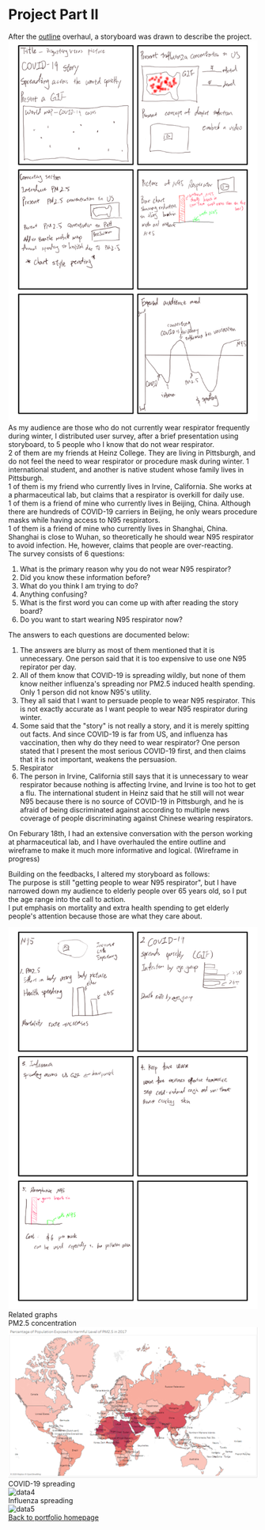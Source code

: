 # Project Part II  
  After the [outline](https://barrychen825.github.io/chen-portfolio/final_project.html) overhaul, a storyboard was drawn to describe the project.  
  ![data1](storyboard_1.png)  
  As my audience are those who do not currently wear respirator frequently during winter, I distributed user survey, after a brief presentation using storyboard, to 5 people who I know that do not wear respirator.  
  2 of them are my friends at Heinz College. They are living in Pittsburgh, and do not feel the need to wear respirator or procedure mask during winter.  1 international student, and another is native student whose family lives in Pittsburgh.  
  1 of them is my friend who currently lives in Irvine, California. She works at a pharmaceutical lab, but claims that a respirator is overkill for daily use.  
  1 of them is a friend of mine who currently lives in Beijing, China. Although there are hundreds of COVID-19 carriers in Beijing, he only wears procedure masks while having access to N95 respirators.  
  1 of them is a friend of mine who currently lives in Shanghai, China. Shanghai is close to Wuhan, so theoretically he should wear N95 respirator to avoid infection. He, however, claims that people are over-reacting.  
  The survey consists of 6 questions:  
  1. What is the primary reason why you do not wear N95 respirator?    
  2. Did you know these information before?  
  3. What do you think I am trying to do?  
  4. Anything confusing?  
  5. What is the first word you can come up with after reading the story board?  
  6. Do you want to start wearing N95 respirator now?  
    
  The answers to each questions are documented below:  
    
  1. The answers are blurry as most of them mentioned that it is unnecessary. One person said that it is too expensive to use one N95 repirator per day.  
  2. All of them know that COVID-19 is spreading wildly, but none of them know neither influenza's spreading nor PM2.5 induced health spending.  Only 1 person did not know N95's utility.  
  3. They all said that I want to persuade people to wear N95 respirator. This is not exactly accurate as I want people to wear N95 respirator during winter.  
  4. Some said that the "story" is not really a story, and it is merely spitting out facts. And since COVID-19 is far from US, and influenza has vaccination, then why do they need to wear respirator? One person stated that I present the most serious COVID-19 first, and then claims that it is not important, weakens the persuasion.  
  5. Respirator  
  6. The person in Irvine, California still says that it is unnecessary to wear respirator because nothing is affecting Irvine, and Irvine is too hot to get a flu. The international student in Heinz said that he still will not wear N95 because there is no source of COVID-19 in Pittsburgh, and he is afraid of being discriminated against according to multiple news coverage of people discriminating against Chinese wearing respirators.  
  
  On Feburary 18th, I had an extensive conversation with the person working at pharmaceutical lab, and I have overhauled the entire outline and wireframe to make it much more informative and logical. (Wireframe in progress)  
    
  Building on the feedbacks, I altered my storyboard as follows:  
  The purpose is still "getting people to wear N95 respirator", but I have narrowed down my audience to elderly people over 65 years old, so I put the age range into the call to action.  
  I put emphasis on mortality and extra health spending to get elderly people's attention because those are what they care about.  
  
  
  
  
  
  
  
  ![data2](storyboard_3.png)  
  Related graphs  
  PM2.5 concentration
  ![data3](PM2.5_world.png)  
  COVID-19 spreading  
  ![data4](COVID_Map.png)  
  Influenza spreading  
  ![data5](Influenza_Map.png)    
[Back to portfolio homepage](https://barrychen825.github.io/chen-portfolio/)
